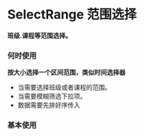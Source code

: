 # SelectRange 范围选择

**班级.课程等范围选择。**

### 何时使用

**按大小选择一个区间范围，类似时间选择器**

- 当需要选择班级或者课程的范围。
- 当需要模糊筛选下拉项。
- 数据需要先排好序传入

### 基本使用

<code src="./../../demo/select-range/normal-usage.demo.tsx" />
